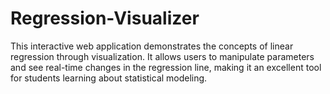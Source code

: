 # Regression-Visualizer

This interactive web application demonstrates the concepts of linear regression through visualization. It allows users to manipulate parameters and see real-time changes in the regression line, making it an excellent tool for students learning about statistical modeling.
